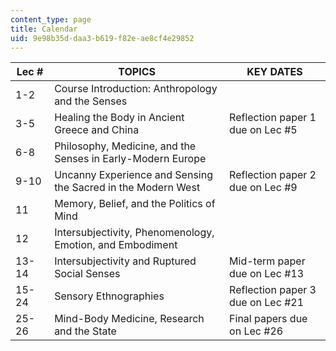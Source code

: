 ```yaml
---
content_type: page
title: Calendar
uid: 9e98b35d-daa3-b619-f82e-ae8cf4e29852
---
```


| Lec # | TOPICS | KEY DATES |
| --- | --- | --- |
| 1-2 | Course Introduction: Anthropology and the Senses |  |
| 3-5 | Healing the Body in Ancient Greece and China | Reflection paper 1 due on Lec #5 |
| 6-8 | Philosophy, Medicine, and the Senses in Early-Modern Europe |  |
| 9-10 | Uncanny Experience and Sensing the Sacred in the Modern West | Reflection paper 2 due on Lec #9 |
| 11 | Memory, Belief, and the Politics of Mind |  |
| 12 | Intersubjectivity, Phenomenology, Emotion, and Embodiment |  |
| 13-14 | Intersubjectivity and Ruptured Social Senses | Mid-term paper due on Lec #13 |
| 15-24 | Sensory Ethnographies | Reflection paper 3 due on Lec #21 |
| 25-26 | Mind-Body Medicine, Research and the State | Final papers due on Lec #26
